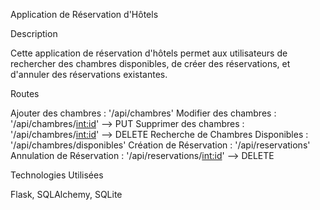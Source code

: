 Application de Réservation d'Hôtels


Description

Cette application de réservation d'hôtels permet aux utilisateurs de rechercher des chambres disponibles, de créer des réservations, et d'annuler des réservations existantes.


Routes

Ajouter des chambres : '/api/chambres'
Modifier des chambres : '/api/chambres/<int:id>' --> PUT 
Supprimer des chambres : '/api/chambres/<int:id>' --> DELETE
Recherche de Chambres Disponibles : '/api/chambres/disponibles'
Création de Réservation : '/api/reservations'
Annulation de Réservation : '/api/reservations/<int:id>' --> DELETE



Technologies Utilisées

Flask, SQLAlchemy, SQLite 
